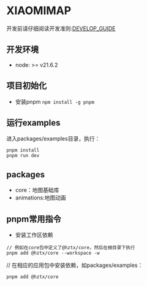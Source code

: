 # XIAOMIMAP

开发前请仔细阅读开发准则:[DEVELOP_GUIDE](./DEVELOP_GUIDE.md)

## 开发环境
- node: >= v21.6.2

## 项目初始化
- 安装pnpm `npm install -g pnpm`

## 运行examples

进入packages/examples目录，执行：
```
pnpm install
pnpm run dev
```

## packages
- core：地图基础库
- animations:地图动画

## pnpm常用指令

- 安装工作区依赖
```
// 例如在core包中定义了@hztx/core，然后在根目录下执行
pnpm add @hztx/core --workspace -w
```
// 在相应的应用包中安装依赖，如packages/examples：
```
pnpm add @hztx/core
```


